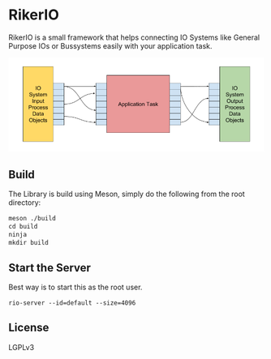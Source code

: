 # RikerIO

RikerIO is a small framework that helps connecting IO Systems like General Purpose IOs or Bussystems easily with your application task.

![RikerIO Sketch](doc/sketch.png)

## Build

The Library is build using Meson, simply do the following from the root directory:
```
meson ./build
cd build
ninja
mkdir build
```

## Start the Server

Best way is to start this as the root user.

```
rio-server --id=default --size=4096
```

## License
LGPLv3  
